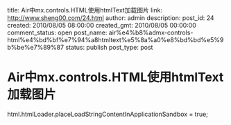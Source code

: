 title: Air中mx.controls.HTML使用htmlText加载图片
link: http://www.sheng00.com/24.html
author: admin
description: 
post_id: 24
created: 2010/08/05 08:00:00
created_gmt: 2010/08/05 00:00:00
comment_status: open
post_name: air%e4%b8%admx-controls-html%e4%bd%bf%e7%94%a8htmltext%e5%8a%a0%e8%bd%bd%e5%9b%be%e7%89%87
status: publish
post_type: post

# Air中mx.controls.HTML使用htmlText加载图片

html.htmlLoader.placeLoadStringContentInApplicationSandbox = true;